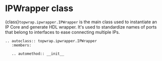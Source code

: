 # IPWrapper class

{class}`topwrap.ipwrapper.IPWrapper` is the main class used to instantiate an IP Core and generate HDL wrapper.
It's used to standardize names of ports that belong to interfaces to ease connecting multiple IPs.

```{eval-rst}
.. autoclass:: topwrap.ipwrapper.IPWrapper
   :members:

   .. automethod:: __init__
```
